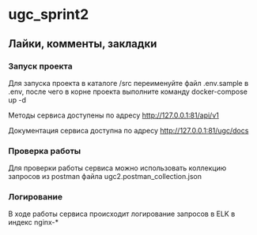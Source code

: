 # ugc_sprint2

## Лайки, комменты, закладки


### Запуск проекта
Для запуска проекта в каталоге /src переименуйте файл .env.sample в .env, 
после чего в корне проекта выполните команду docker-compose up -d

Методы сервиса доступены по адресу http://127.0.0.1:81/api/v1

Документация сервиса доступна по адресу http://127.0.0.1:81/ugc/docs

### Проверка работы
Для проверки работы сервиса можно использовать коллекцию
запросов из postman файла ugc2.postman_collection.json

### Логирование
В ходе работы сервиса происходит логирование запросов в ELK в индекс nginx-*